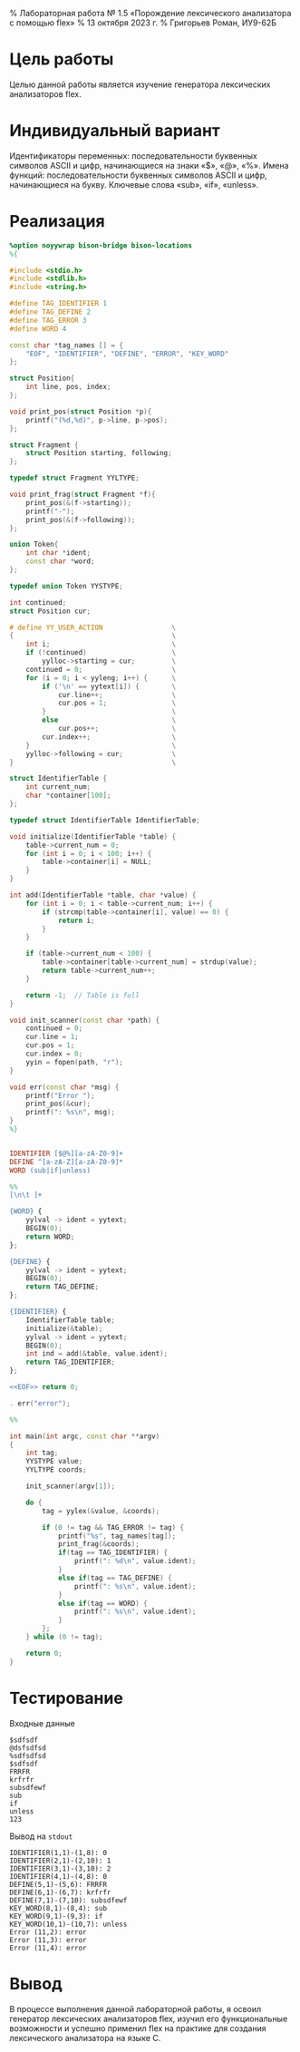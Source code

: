 % Лабораторная работа № 1.5 «Порождение лексического анализатора с помощью flex»
% 13 октября 2023 г.
% Григорьев Роман, ИУ9-62Б

# Цель работы
Целью данной работы является изучение генератора лексических анализаторов flex.

# Индивидуальный вариант
Идентификаторы переменных: последовательности буквенных символов
ASCII и цифр, начинающиеся на знаки «$», «@», «%».
Имена функций: последовательности буквенных символов ASCII и цифр, начинающиеся на букву.
Ключевые слова «sub», «if», «unless».


# Реализация

```lex
%option noyywrap bison-bridge bison-locations
%{

#include <stdio.h>
#include <stdlib.h>
#include <string.h>

#define TAG_IDENTIFIER 1
#define TAG_DEFINE 2
#define TAG_ERROR 3
#define WORD 4

const char *tag_names [] = {
    "EOF", "IDENTIFIER", "DEFINE", "ERROR", "KEY_WORD"
};

struct Position{
    int line, pos, index;
};

void print_pos(struct Position *p){
    printf("(%d,%d)", p->line, p->pos);
};

struct Fragment {
    struct Position starting, following;
};

typedef struct Fragment YYLTYPE;

void print_frag(struct Fragment *f){
    print_pos(&(f->starting));
    printf("-");
    print_pos(&(f->following));
};

union Token{
    int char *ident;
    const char *word;
};

typedef union Token YYSTYPE;

int continued;
struct Position cur;

# define YY_USER_ACTION                 \
{                                       \
    int i;                              \
    if (!continued)                     \
        yylloc->starting = cur;         \
    continued = 0;                      \
    for (i = 0; i < yyleng; i++) {      \
        if ('\n' == yytext[i]) {        \
            cur.line++;                 \
            cur.pos = 1;                \
        }                               \
        else                            \
            cur.pos++;                  \
        cur.index++;                    \
    }                                   \
    yylloc->following = cur;            \
}                                       \

struct IdentifierTable {
    int current_num;
    char *container[100];
};

typedef struct IdentifierTable IdentifierTable;

void initialize(IdentifierTable *table) {
    table->current_num = 0;
    for (int i = 0; i < 100; i++) {
        table->container[i] = NULL;
    }
}

int add(IdentifierTable *table, char *value) {
    for (int i = 0; i < table->current_num; i++) {
        if (strcmp(table->container[i], value) == 0) {
            return i;
        }
    }

    if (table->current_num < 100) {
        table->container[table->current_num] = strdup(value);
        return table->current_num++;
    }

    return -1;  // Table is full
}

void init_scanner(const char *path) {
    continued = 0;
    cur.line = 1;
    cur.pos = 1;
    cur.index = 0;
    yyin = fopen(path, "r");
}

void err(const char *msg) {
    printf("Error ");
    print_pos(&cur);
    printf(": %s\n", msg);
}
%}


IDENTIFIER [$@%][a-zA-Z0-9]+
DEFINE ^[a-zA-Z][a-zA-Z0-9]*
WORD (sub|if|unless)

%%
[\n\t ]+

{WORD} {
    yylval -> ident = yytext;
    BEGIN(0);
    return WORD;
};

{DEFINE} {
    yylval -> ident = yytext;
    BEGIN(0);
    return TAG_DEFINE;
};

{IDENTIFIER} {
    IdentifierTable table;
    initialize(&table);
    yylval -> ident = yytext;
    BEGIN(0);
    int ind = add(&table, value.ident);
    return TAG_IDENTIFIER;
};

<<EOF>> return 0;

. err("error");

%%

int main(int argc, const char **argv)
{
    int tag;
    YYSTYPE value;
    YYLTYPE coords;

    init_scanner(argv[1]);

    do {
        tag = yylex(&value, &coords);

        if (0 != tag && TAG_ERROR != tag) {
            printf("%s", tag_names[tag]);
            print_frag(&coords);
            if(tag == TAG_IDENTIFIER) {
                printf(": %d\n", value.ident);
            }
            else if(tag == TAG_DEFINE) {
                printf(": %s\n", value.ident);
            }
            else if(tag == WORD) {
                printf(": %s\n", value.ident);
            }
        };
    } while (0 != tag);

    return 0;
}
```

# Тестирование

Входные данные

```
$sdfsdf
@dsfsdfsd
%sdfsdfsd
$sdfsdf
FRRFR
krfrfr
subsdfewf
sub
if
unless
123
```

Вывод на `stdout`

```
IDENTIFIER(1,1)-(1,8): 0
IDENTIFIER(2,1)-(2,10): 1
IDENTIFIER(3,1)-(3,10): 2
IDENTIFIER(4,1)-(4,8): 0
DEFINE(5,1)-(5,6): FRRFR
DEFINE(6,1)-(6,7): krfrfr
DEFINE(7,1)-(7,10): subsdfewf
KEY_WORD(8,1)-(8,4): sub
KEY_WORD(9,1)-(9,3): if
KEY_WORD(10,1)-(10,7): unless
Error (11,2): error
Error (11,3): error
Error (11,4): error
```

# Вывод
В процессе выполнения данной лабораторной работы, я освоил генератор лексических анализаторов
flex, изучил его функциональные возможности и успешно применил
flex на практике для создания лексического анализатора на языке C.
